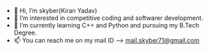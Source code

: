 - 👋 Hi, I’m skyber(Kiran Yadav)
- 👀 I’m interested in competitive coding and softwarer development.
- 🌱 I’m currently learning C++ and Python and pursuing my B.Tech Degree.
- 📫 You can reach me on my mail ID --> mail.skyber71@gmail.com
